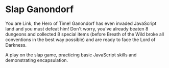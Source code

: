 Slap Ganondorf
==============

You are Link, the Hero of Time! Ganondorf has even invaded JavaScript land and you must defeat him! Don't worry, you've already beaten 8 dungeons and collected 8 special items (before Breath of the Wild broke all conventions in the best way possible) and are ready to face the Lord of Darkness.

A play on the slap game, practicing basic JavaScript skills and demonstrating encapsulation.

